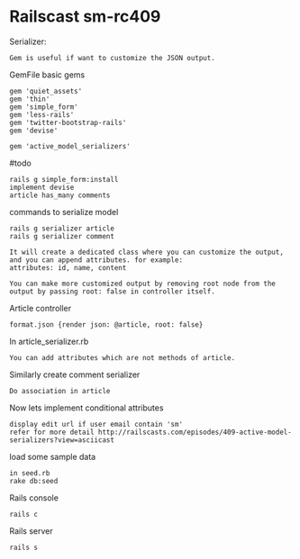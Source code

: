 Railscast sm-rc409
===================
Serializer:
```
Gem is useful if want to customize the JSON output.
```
GemFile basic gems
```
gem 'quiet_assets'
gem 'thin'
gem 'simple_form'
gem 'less-rails'
gem 'twitter-bootstrap-rails'
gem 'devise'

gem 'active_model_serializers'
```
#todo
```
rails g simple_form:install
implement devise
article has_many comments
```
commands to serialize model
```
rails g serializer article
rails g serializer comment

It will create a dedicated class where you can customize the output, and you can append attributes. for example:
attributes: id, name, content

You can make more customized output by removing root node from the output by passing root: false in controller itself.
```

Article controller
```
format.json {render json: @article, root: false}
```
In article_serializer.rb
```
You can add attributes which are not methods of article.
```
Similarly create comment serializer
```
Do association in article
```
Now lets implement conditional attributes
```
display edit url if user email contain 'sm'
refer for more detail http://railscasts.com/episodes/409-active-model-serializers?view=asciicast
```
load some sample data
```
in seed.rb
rake db:seed
```

Rails console
```
rails c
```
Rails server
```
rails s
```
